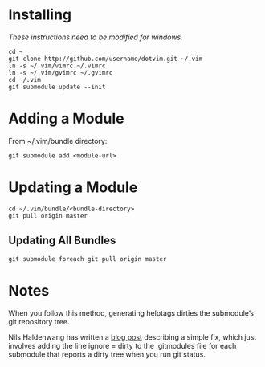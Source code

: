 # Installing
_These instructions need to be modified for windows._

```
cd ~
git clone http://github.com/username/dotvim.git ~/.vim
ln -s ~/.vim/vimrc ~/.vimrc
ln -s ~/.vim/gvimrc ~/.gvimrc
cd ~/.vim
git submodule update --init
```

# Adding a Module
From ~/.vim/bundle directory:
```
git submodule add <module-url>
```

# Updating a Module
```
cd ~/.vim/bundle/<bundle-directory>
git pull origin master
```

## Updating All Bundles
```
git submodule foreach git pull origin master
```

# Notes
When you follow this method, generating helptags dirties the submodule’s git repository tree.  

Nils Haldenwang has written a [blog post](http://www.nils-haldenwang.de/frameworks-and-tools/git/how-to-ignore-changes-in-git-submodules) describing a simple fix, which just involves adding the line ignore = dirty to the .gitmodules file for each submodule that reports a dirty tree when you run git status.
